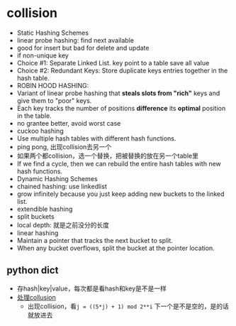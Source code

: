 
# collision


- Static Hashing Schemes 
 - linear probe hashing: find next available
  - good for insert but bad for delete and update
  - if non-unique key
   - Choice #1: Separate Linked List. key point to a table save all value
   - Choice #2: Redundant Keys: Store duplicate keys entries together in the hash table.
 - ROBIN HOOD HASHING:
  - Variant of linear probe hashing that **steals slots from "rich"** keys and give them to "poor" keys.
  - Each key tracks the number of positions **difference** its **optimal** position in the table.
  - no grantee better, avoid worst case
 - cuckoo hashing
  - Use multiple hash tables with different hash functions.
  - ping pong, 出现collision去另一个
  - 如果两个都collision，选一个替换，把被替换的放在另一个table里
  - If we find a cycle, then we can rebuild the entire hash tables with new hash functions.
- Dynamic Hashing Schemes
 - chained hashing: use linkedlist
  - grow infinitely because you just keep adding new buckets to the linked list.
 - extendible hashing
  - split buckets 
  - local depth: 就是之前没分的长度
 - linear hashing
  - Maintain a pointer that tracks the next bucket to split. 
  - When any bucket overflows, split the bucket at the pointer location.

## python dict

- 存hash|key|value，每次都是看hash和key是不是一样
- [处理collusion](https://stackoverflow.com/questions/9010222/why-can-a-python-dict-have-multiple-keys-with-the-same-hash)
  - 出现collision，看`j = ((5*j) + 1) mod 2**i` 下一个是不是空的，是的话就放进去
